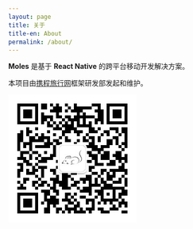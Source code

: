 ```yaml
---
layout: page
title: 关于
title-en: About
permalink: /about/
---
```


__Moles__ 是基于 __React Native__ 的跨平台移动开发解决方案。

本项目由[携程旅行网](http://ctrip.com/)框架研发部发起和维护。

![微信公众号](/img/qrcode.jpg)
